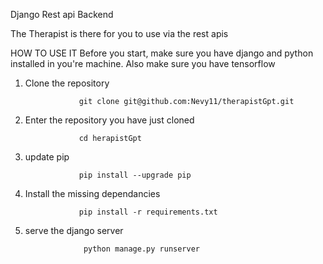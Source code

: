   Django Rest api Backend

The Therapist is there for you to use via the rest apis

  HOW TO USE IT
  Before you start, make sure you have django and python installed in you're machine. 
  Also make sure you have tensorflow 
1. Clone the repository
   
                   git clone git@github.com:Nevy11/therapistGpt.git
   
2. Enter the repository you have just cloned

                   cd herapistGpt
3. update pip
   
                   pip install --upgrade pip
   
4. Install the missing dependancies
   
                   pip install -r requirements.txt
5. serve the django server
   
                    python manage.py runserver 
